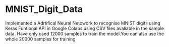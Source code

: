 # MNIST_Digit_Data
Implemented a Adrtifical Neural Netowork to recognise MNIST digits using Keras Funtional API in Google Colabs using CSV files avaliable in the sample data.
Have only used 12000 samples to train the model.You can also use the whole 20000 samples for training
